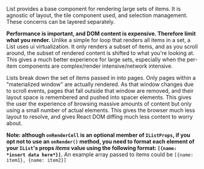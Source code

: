 List provides a base component for rendering large sets of items. It is agnostic of layout, the tile component used, and selection management. These concerns can be layered separately.

**Performance is important, and DOM content is expensive. Therefore limit what you render.** Unlike a simple for loop that renders all items in a set, a List uses ui virtualization. It only renders a subset of items, and as you scroll around, the subset of rendered content is shifted to what you're looking at. This gives a much better experience for large sets, especially when the per-item components are complex/render intensive/network intensive.

Lists break down the set of items passed in into pages. Only pages within a "materialized window" are actually rendered. As that window changes due to scroll events, pages that fall outside that window are removed, and their layout space is remembered and pushed into spacer elements. This gives the user the experience of browsing massive amounts of content but only using a small number of actual elements. This gives the browser much less layout to resolve, and gives React DOM diffing much less content to worry about.

**Note: although `onRenderCell` is an optional member of `IListProps`, if you opt not to use an `onRender()` method, you need to format each element of your `IList`'s props *items* value using the following format: `[{name: *insert data here*}]`.** An example array passed to items could be `[{name: item1}, {name: item2}]`